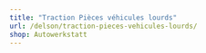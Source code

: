 ```yaml
---
title: "Traction Pièces véhicules lourds"
url: /delson/traction-pieces-vehicules-lourds/
shop: Autowerkstatt
---
```

